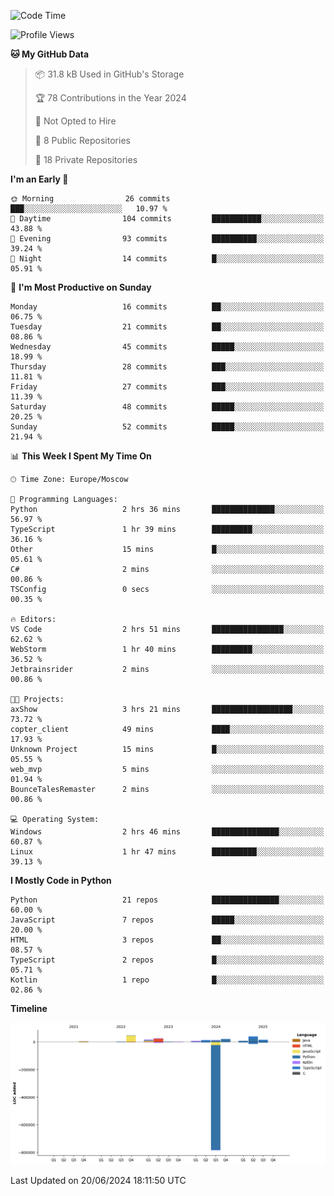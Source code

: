 <!--START_SECTION:waka-->
![Code Time](http://img.shields.io/badge/Code%20Time-374%20hrs%2015%20mins-blue)

![Profile Views](http://img.shields.io/badge/Profile%20Views-0-blue)

**🐱 My GitHub Data** 

> 📦 31.8 kB Used in GitHub's Storage 
 > 
> 🏆 78 Contributions in the Year 2024
 > 
> 🚫 Not Opted to Hire
 > 
> 📜 8 Public Repositories 
 > 
> 🔑 18 Private Repositories 
 > 
**I'm an Early 🐤** 

```text
🌞 Morning                26 commits          ███░░░░░░░░░░░░░░░░░░░░░░   10.97 % 
🌆 Daytime                104 commits         ███████████░░░░░░░░░░░░░░   43.88 % 
🌃 Evening                93 commits          ██████████░░░░░░░░░░░░░░░   39.24 % 
🌙 Night                  14 commits          █░░░░░░░░░░░░░░░░░░░░░░░░   05.91 % 
```
📅 **I'm Most Productive on Sunday** 

```text
Monday                   16 commits          ██░░░░░░░░░░░░░░░░░░░░░░░   06.75 % 
Tuesday                  21 commits          ██░░░░░░░░░░░░░░░░░░░░░░░   08.86 % 
Wednesday                45 commits          █████░░░░░░░░░░░░░░░░░░░░   18.99 % 
Thursday                 28 commits          ███░░░░░░░░░░░░░░░░░░░░░░   11.81 % 
Friday                   27 commits          ███░░░░░░░░░░░░░░░░░░░░░░   11.39 % 
Saturday                 48 commits          █████░░░░░░░░░░░░░░░░░░░░   20.25 % 
Sunday                   52 commits          █████░░░░░░░░░░░░░░░░░░░░   21.94 % 
```


📊 **This Week I Spent My Time On** 

```text
🕑︎ Time Zone: Europe/Moscow

💬 Programming Languages: 
Python                   2 hrs 36 mins       ██████████████░░░░░░░░░░░   56.97 % 
TypeScript               1 hr 39 mins        █████████░░░░░░░░░░░░░░░░   36.16 % 
Other                    15 mins             █░░░░░░░░░░░░░░░░░░░░░░░░   05.61 % 
C#                       2 mins              ░░░░░░░░░░░░░░░░░░░░░░░░░   00.86 % 
TSConfig                 0 secs              ░░░░░░░░░░░░░░░░░░░░░░░░░   00.35 % 

🔥 Editors: 
VS Code                  2 hrs 51 mins       ████████████████░░░░░░░░░   62.62 % 
WebStorm                 1 hr 40 mins        █████████░░░░░░░░░░░░░░░░   36.52 % 
Jetbrainsrider           2 mins              ░░░░░░░░░░░░░░░░░░░░░░░░░   00.86 % 

🐱‍💻 Projects: 
axShow                   3 hrs 21 mins       ██████████████████░░░░░░░   73.72 % 
copter_client            49 mins             ████░░░░░░░░░░░░░░░░░░░░░   17.93 % 
Unknown Project          15 mins             █░░░░░░░░░░░░░░░░░░░░░░░░   05.55 % 
web_mvp                  5 mins              ░░░░░░░░░░░░░░░░░░░░░░░░░   01.94 % 
BounceTalesRemaster      2 mins              ░░░░░░░░░░░░░░░░░░░░░░░░░   00.86 % 

💻 Operating System: 
Windows                  2 hrs 46 mins       ███████████████░░░░░░░░░░   60.87 % 
Linux                    1 hr 47 mins        ██████████░░░░░░░░░░░░░░░   39.13 % 
```

**I Mostly Code in Python** 

```text
Python                   21 repos            ███████████████░░░░░░░░░░   60.00 % 
JavaScript               7 repos             █████░░░░░░░░░░░░░░░░░░░░   20.00 % 
HTML                     3 repos             ██░░░░░░░░░░░░░░░░░░░░░░░   08.57 % 
TypeScript               2 repos             █░░░░░░░░░░░░░░░░░░░░░░░░   05.71 % 
Kotlin                   1 repo              █░░░░░░░░░░░░░░░░░░░░░░░░   02.86 % 
```



**Timeline**

![Lines of Code chart](https://raw.githubusercontent.com/adlemx/adlemx/main/assets/bar_graph.png)


 Last Updated on 20/06/2024 18:11:50 UTC
<!--END_SECTION:waka-->
